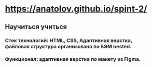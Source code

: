 # https://anatolov.github.io/spint-2/
## Научиться учиться

### Стек технологий: HTML, CSS, Адаптивная верстка, файловая структура организована по БЭМ nested.

### Функционал: адаптивная верстка по макету из Figma.